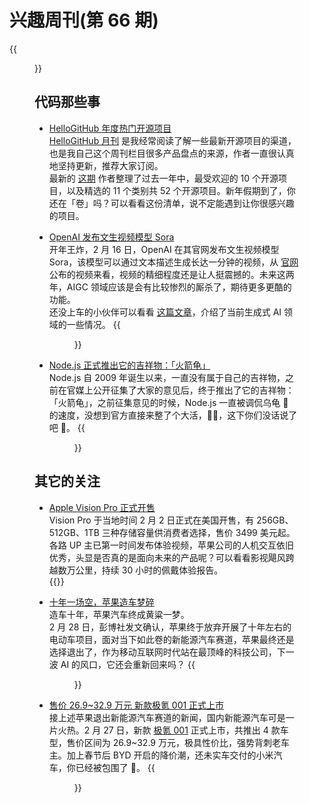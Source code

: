 # 兴趣周刊(第 66 期)


<!--more-->
{{<figure src="https://jiangbao-1258001083.cos.ap-shanghai.myqcloud.com/chunjie2024.jpg" title="新的一年，平安喜乐">}}

## 代码那些事
* [HelloGitHub 年度热门开源项目](https://zhuanlan.zhihu.com/p/681037233)  
[HelloGitHub 月刊](https://hellogithub.com/periodical) 是我经常阅读了解一些最新开源项目的渠道，也是我自己这个周刊栏目很多产品盘点的来源，作者一直很认真地坚持更新，推荐大家订阅。  
最新的 [这期](https://zhuanlan.zhihu.com/p/681037233) 作者整理了过去一年中，最受欢迎的 10 个开源项目，以及精选的 11 个类别共 52 个开源项目。新年假期到了，你还在「卷」吗？可以看看这份清单，说不定能遇到让你很感兴趣的项目。

* [OpenAI 发布文生视频模型 Sora](https://news.cctv.com/2024/02/16/ARTINLvTQMY2FNfm9kdIxwsM240216.shtml)  
开年王炸，2 月 16 日，OpenAI 在其官网发布文生视频模型 Sora，该模型可以通过文本描述生成长达一分钟的视频，从 [官网](https://openai.com/sora) 公布的视频来看，视频的精细程度还是让人挺震撼的。未来这两年，AIGC 领域应该是会有比较惨烈的厮杀了，期待更多更酷的功能。  
还没上车的小伙伴可以看看 [这篇文章](https://briansolis.com/2023/12/introducing-the-genai-prism-infographic-a-framework-for-colalborating-with-generative-ai/)，介绍了当前生成式 AI 领域的一些情况。
{{<figure src="https://jiangbao-1258001083.cos.ap-shanghai.myqcloud.com/sora.jpg">}}

* [Node.js 正式推出它的吉祥物：「火箭龟」](https://twitter.com/nodejs/status/1759953849849167878)  
Node.js 自 2009 年诞生以来，一直没有属于自己的吉祥物，之前在官媒上公开征集了大家的意见后，终于推出了它的吉祥物：「火箭龟」，之前征集意见的时候，Node.js 一直被调侃乌龟 🐢 的速度，没想到官方直接来整了个大活，🚀🐢，这下你们没话说了吧 🤔。
{{<figure src="https://jiangbao-1258001083.cos.ap-shanghai.myqcloud.com/nodejs-rocket-turtle.jpeg">}}

## 其它的关注
* [Apple Vision Pro 正式开售](https://www.ithome.com/0/748/810.htm)  
Vision Pro 于当地时间 2 月 2 日正式在美国开售，有 256GB、512GB、1TB 三种存储容量供消费者选择，售价 3499 美元起。各路 UP 主已第一时间发布体验视频，苹果公司的人机交互依旧优秀，头显是否真的是面向未来的产品呢？可以看看影视飓风跨越数万公里，持续 30 小时的佩戴体验报告。  
  {{<bilibili id="BV1EJ4m1t7YS">}}

* [十年一场空，苹果造车梦碎](https://www.163.com/dy/article/ISFAV5MP05198ETO.html)  
造车十年，苹果汽车终成黄粱一梦。  
2 月 28 日，彭博社发文确认，苹果终于放弃开展了十年左右的电动车项目，面对当下如此卷的新能源汽车赛道，苹果最终还是选择退出了，作为移动互联网时代站在最顶峰的科技公司，下一波 AI 的风口，它还会重新回来吗？
{{<figure src="https://jiangbao-1258001083.cos.ap-shanghai.myqcloud.com/apple-car.jpg">}}

* [售价 26.9~32.9 万元 新款极氪 001 正式上市](https://www.autohome.com.cn/news/202402/1293639.html)  
接上述苹果退出新能源汽车赛道的新闻，国内新能源汽车可是一片火热。2 月 27 日，新款 [极氪 001](https://www.zeekrlife.com/zeekr001) 正式上市，共推出 4 款车型，售价区间为 26.9~32.9 万元，极具性价比，强势背刺老车主。加上春节后 BYD 开启的降价潮，还未实车交付的小米汽车，你已经被包围了 🐶。
{{<figure src="https://jiangbao-1258001083.cos.ap-shanghai.myqcloud.com/zeekr-new001.jpeg">}}

